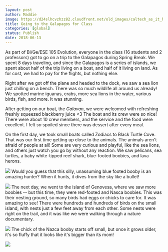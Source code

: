 ```yaml
---
layout: post
author: Maddie
image: https://d24slhcvzhzz82.cloudfront.net/old_images/caltech_as_it_happens/6a0105349b8251970b0224df353145200b.jpg
title: Going to the Galapagos for Class
categories: [global]
status: Publish
date: 2018-06-13
---
```


As part of Bi/Ge/ESE 105 Evolution, everyone in the class (16 students and 2 professors) got to go on a trip to the Galapagos during Spring Break. We spent 8 days traveling, and since the Galapagos is a series of islands, we spent about half of the trip living on a boat, and half of it living on land. As for cost, we had to pay for the flights, but nothing else.

Right after we got off the plane and headed to the dock, we saw a sea lion just chilling on a bench. There was so much wildlife all around us already! We spotted marine iguanas, crabs, more sea lions in the water, various birds, fish, and more. It was stunning.

After getting on our boat, the *Galavan*, we were welcomed with refreshing freshly squeezed blackberry juice &lt;3 The boat and its crew were so nice! There were about 10 crew members, and the service and the food were excellent. I felt *so* spoiled since there was dessert after every meal.

On the first day, we took small boats called Zodiacs to Black Turtle Cove. That was our first time getting up close to the animals. The animals aren't afraid of people at all! Some are very curious and playful, like the sea lions, and others just watch you go by without any reaction. We saw pelicans, sea turtles, a baby white-tipped reef shark, blue-footed boobies, and lava herons.


![](https://d24slhcvzhzz82.cloudfront.net/old_images/caltech_as_it_happens/6a0105349b8251970b0224e03c2e1c200d.jpg)
Would you guess that this silly, unassuming blue footed booby is an amazing hunter? When it hunts, it dives from the sky like a bullet!


![](https://d24slhcvzhzz82.cloudfront.net/old_images/caltech_as_it_happens/6a0105349b8251970b0224e03c2e43200d.jpg)
The next day, we went to the island of Genovesa, where we saw more boobies -- but this time, they were red-footed and Nasca boobies. This was their nesting ground, so many birds had eggs or chicks to care for. It was amazing to see! There were hundreds and hundreds of birds on the small island, with nests just a few feet away from each other. Some nests were right on the trail, and it was like we were walking through a nature documentary.


![](https://d24slhcvzhzz82.cloudfront.net/old_images/caltech_as_it_happens/6a0105349b8251970b0224e03c2e47200d.jpg)
The chick of the Nazca booby starts off small, but once it grows older, it's so fluffy that it looks like it's bigger than its mom!


![](https://d24slhcvzhzz82.cloudfront.net/old_images/caltech_as_it_happens/6a0105349b8251970b0224e03c303c200d.jpg)
